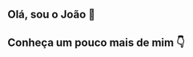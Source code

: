 ## Olá, sou o João  👋

## Conheça um pouco mais de mim 👇

<div>
<a href="l1nq.com/Ofvpr"></a>

</div><!--

